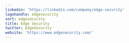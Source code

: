 ```yaml
---
linkedin: 'https://linkedin.com/company/edge-security'
logohandle: edgesecurity
sort: edgesecurity
title: Edge Security
twitter: EdgeSecurity
website: 'https://www.edgesecurity.com/'
---
```

